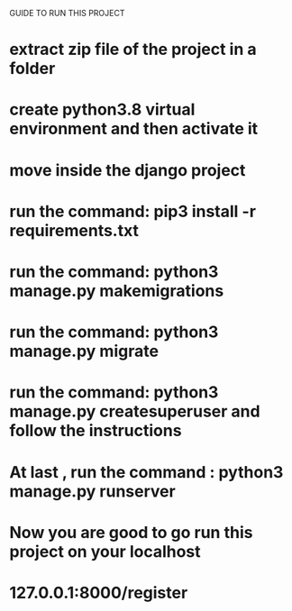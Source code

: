 GUIDE TO RUN THIS PROJECT
# extract zip file of the project in a folder
# create python3.8 virtual environment and then activate it
# move inside the django project
# run the command: pip3 install -r requirements.txt 
# run the command: python3 manage.py makemigrations
# run the command: python3 manage.py migrate
# run the command: python3 manage.py createsuperuser and follow the instructions
# At last , run the command : python3 manage.py runserver
# Now you are good to go run this project on your localhost
# 127.0.0.1:8000/register

 
